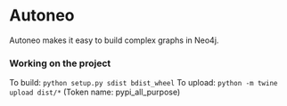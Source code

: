 # Autoneo

Autoneo makes it easy to build complex graphs in Neo4j.


### Working on the project

To build: `python setup.py sdist bdist_wheel`
To upload: `python -m twine upload dist/*` (Token name: pypi_all_purpose)


